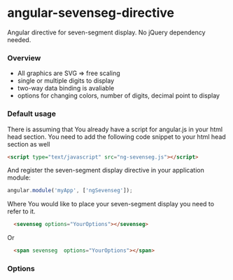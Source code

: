 # angular-sevenseg-directive

Angular directive for seven-segment display.
No jQuery dependency needed.

### Overview
- All graphics are SVG => free scaling
- single or multiple digits to display
- two-way data binding is avaliable
- options for changing colors, number of digits, decimal point to display

### Default usage
There is assuming that You already have a script for angular.js in your html head section.
You need to add the following code snippet to your html head section as well

```html
<script type="text/javascript" src="ng-sevenseg.js"></script>
```

And register the seven-segment display directive in your application module:

```javascript
angular.module('myApp', ['ngSevenseg']);
```
Where You would like to place your seven-segment display you need to refer to it.
```html
  <sevenseg options="YourOptions"></sevenseg>
```
Or 
```html
  <span sevenseg  options="YourOptions"></span>
```

### Options
